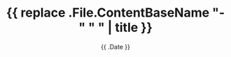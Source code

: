 ---
weight: 9
date: '{{ .Date }}'
draft: true
title: '{{ replace .File.ContentBaseName "-" " " | title }}'
---